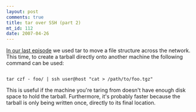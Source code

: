 ```yaml
--- 
layout: post
comments: true
title: tar over SSH (part 2)
mt_id: 112
date: 2007-04-26
---
```

[In our last episode](http://dinomite.net/archives/tar-over-ssh) we used tar to move a file structure across the network.  This time, to create a tarball directly onto another machine the following command can be used:

<code>
tar czf - foo/ | ssh user@host "cat > /path/to/foo.tgz"
</code>

This is useful if the machine you're taring from doesn't have enough disk space to hold the tarball.  Furthermore, it's probably faster because the tarball is only being written once, directly to its final location.
